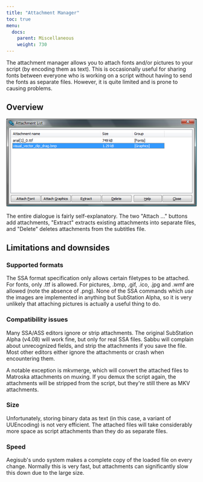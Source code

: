```yaml
---
title: "Attachment Manager"
toc: true
menu:
  docs:
    parent: Miscellaneous
    weight: 730
---
```


The attachment manager allows you to attach fonts and/or pictures to your
script (by encoding them as text). This is occasionally useful for sharing
fonts between everyone who is working on a script without having to send the
fonts as separate files. However, it is quite limited and is prone to causing
problems.

## Overview  ##
![Attachment_list.png](/images/docs/Attachment_list.png)

The entire dialogue is fairly self-explanatory. The two "Attach ..." buttons
add attachments, "Extract" extracts existing attachments into separate files,
and "Delete" deletes attachments from the subtitles file.

## Limitations and downsides  ##

### Supported formats  ###
The SSA format specification only allows certain filetypes to be attached. For
fonts, only .ttf is allowed. For pictures, .bmp, .gif, .ico, .jpg and .wmf are
allowed (note the absence of .png). None of the SSA commands which _use_ the
images are implemented in anything but SubStation Alpha, so it is very unlikely
that attaching pictures is actually a useful thing to do.

### Compatibility issues  ###
Many SSA/ASS editors ignore or strip attachments. The original SubStation Alpha
(v4.08) will work fine, but only for real SSA files. Sabbu will complain about
unrecognized fields, and strip the attachments if you save the file. Most other
editors either ignore the attachments or crash when encountering them.

A notable exception is mkvmerge, which will convert the attached files to
Matroska attachments on muxing. If you demux the script again, the attachments
will be stripped from the script, but they're still there as MKV attachments.

### Size  ###
Unfortunately, storing binary data as text (in this case, a variant of
UUEncoding) is not very efficient. The attached files will take considerably
more space as script attachments than they do as separate files.

### Speed ###
Aegisub's undo system makes a complete copy of the loaded file on every change.
Normally this is very fast, but attachments can significantly slow this down
due to the large size.

